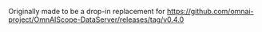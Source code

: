 Originally made to be a drop-in replacement for https://github.com/omnai-project/OmnAIScope-DataServer/releases/tag/v0.4.0
